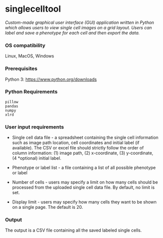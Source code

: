 # singlecelltool
_Custom-made graphical user interface (GUI) application written in Python which allows 
users to view single cell images on a grid layout. Users can label and save a phenotype 
for each cell and then export the data._

### OS compatibility
Linux, MacOS, Windows


### Prerequisites
Python 3: https://www.python.org/downloads

### Python Requirements
```
pillow
pandas
numpy
xlrd
```

### User input requirements 
* Single cell data file - a spreadsheet containing the single cell information such as 
image path location, cell coordinates and initial label (if available). The CSV or 
excel file should strictly follow the order of column information: (1) image path, 
(2) x-coordinate, (3) y-coordinate, (4 *optional) initial label. 

* Phenotype or label list -  a file containing a list of all possible phenotype or label

* Number of cells - users may specify a limit on how many cells should be processed 
from the uploaded single cell data file. By default, no limit is set.

* Display limit - users may specify how many cells they want to be shown on a single
page. The default is 20.

### Output
The output is a CSV file containing all the saved labeled single cells. 
